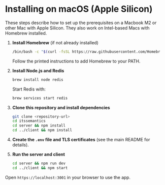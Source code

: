 # Installing on macOS (Apple Silicon)

These steps describe how to set up the prerequisites on a Macbook M2 or other Mac with Apple Silicon. They also work on Intel-based Macs with Homebrew installed.

1. **Install Homebrew** (if not already installed)
   ```bash
   /bin/bash -c "$(curl -fsSL https://raw.githubusercontent.com/Homebrew/install/HEAD/install.sh)"
   ```
   Follow the printed instructions to add Homebrew to your PATH.

2. **Install Node.js and Redis**
   ```bash
   brew install node redis
   ```
   Start Redis with:
   ```bash
   brew services start redis
   ```

3. **Clone this repository and install dependencies**
   ```bash
   git clone <repository-url>
   cd itssemantics
   cd server && npm install
   cd ../client && npm install
   ```

4. **Create the `.env` file and TLS certificates** (see the main README for details).

5. **Run the server and client**
   ```bash
   cd server && npm run dev
   cd ../client && npm start
   ```

Open `https://localhost:3001` in your browser to use the app.
